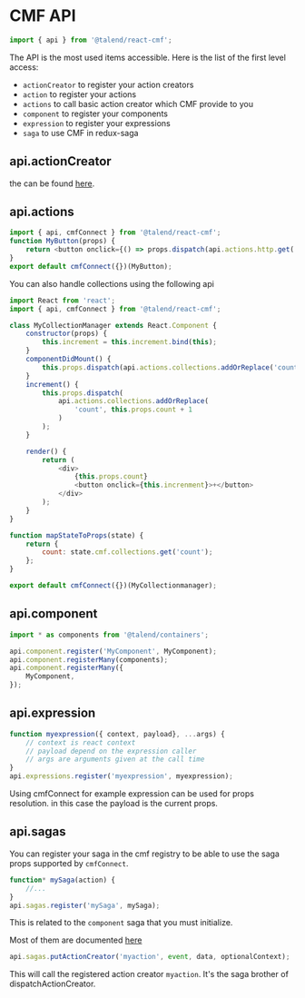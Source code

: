 CMF API
==

```javascript
import { api } from '@talend/react-cmf';
```

The API is the most used items accessible. Here is the list of the first level access:

* `actionCreator` to register your action creators
* `action` to register your actions
* `actions` to call basic action creator which CMF provide to you
* `component` to register your components
* `expression` to register your expressions
* `saga` to use CMF in redux-saga

api.actionCreator
--

the can be found [here](actionCreator.md).

api.actions
--

```javascript
import { api, cmfConnect } from '@talend/react-cmf';
function MyButton(props) {
    return <button onclick={() => props.dispatch(api.actions.http.get('/foo/bar'))}>Get</button>;
}
export default cmfConnect({})(MyButton);
```

You can also handle collections using the following api

```javascript
import React from 'react';
import { api, cmfConnect } from '@talend/react-cmf';

class MyCollectionManager extends React.Component {
    constructor(props) {
        this.increment = this.increment.bind(this);
    }
    componentDidMount() {
        this.props.dispatch(api.actions.collections.addOrReplace('count', 0));
    }
    increment() {
        this.props.dispatch(
            api.actions.collections.addOrReplace(
                'count', this.props.count + 1
            )
        );
    }

    render() {
        return (
            <div>
                {this.props.count}
                <button onclick={this.increnment}>+</button>
            </div>
        );
    }
}

function mapStateToProps(state) {
    return {
        count: state.cmf.collections.get('count');
    };
}

export default cmfConnect({})(MyCollectionmanager);
```



api.component
--

```javascript
import * as components from '@talend/containers';

api.component.register('MyComponent', MyComponent);
api.component.registerMany(components);
api.component.registerMany({
    MyComponent,
});
```

api.expression
--

```javascript
function myexpression({ context, payload}, ...args) {
    // context is react context
    // payload depend on the expression caller
    // args are arguments given at the call time
}
api.expressions.register('myexpression', myexpression);
```

Using cmfConnect for example expression can be used for props resolution.
in this case the payload is the current props.

api.sagas
--

You can register your saga in the cmf registry to be able to use the saga props
supported by `cmfConnect`.

```javascript
function* mySaga(action) {
    //...
}
api.sagas.register('mySaga', mySaga);
```

This is related to the `component` saga that you must initialize.

Most of them are documented [here](sagas/index.md)

```javascript
api.sagas.putActionCreator('myaction', event, data, optionalContext);
```

This will call the registered action creator `myaction`.
It's the saga brother of dispatchActionCreator.
